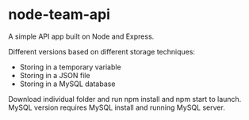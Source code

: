 # node-team-api
A simple API app built on Node and Express.

Different versions based on different storage techniques: 
- Storing in a temporary variable
- Storing in a JSON file
- Storing in a MySQL database

Download individual folder and run npm install and npm start to launch. MySQL version requires MySQL install and running MySQL server. 
